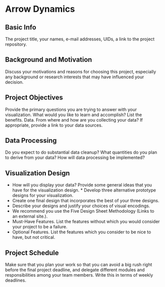 # Arrow Dynamics

## Basic Info ##

The project title, your names, e-mail addresses, UIDs, a link to the project repository.

## Background and Motivation ## 
Discuss your motivations and reasons for choosing this project, especially any background or research interests that may have influenced your decision.

## Project Objectives ## 

Provide the primary questions you are trying to answer with your visualization. What would you like to learn and accomplish? List the benefits.
Data. From where and how are you collecting your data? If appropriate, provide a link to your data sources.

## Data Processing ## 
Do you expect to do substantial data cleanup? What quantities do you plan to derive from your data? How will data processing be implemented?

## Visualization Design ## 

* How will you display your data? Provide some general ideas that you have for the visualization design. * Develop three alternative prototype designs for your visualization. 
* Create one final design that incorporates the best of your three designs. 
* Describe your designs and justify your choices of visual encodings. 
* We recommend you use the Five Design Sheet Methodology (Links to an external site.).
* Must-Have Features. List the features without which you would consider your project to be a failure.
* Optional Features. List the features which you consider to be nice to have, but not critical.

## Project Schedule ## 
Make sure that you plan your work so that you can avoid a big rush right before the final project deadline, and delegate different modules and responsibilities among your team members. Write this in terms of weekly deadlines.
